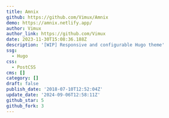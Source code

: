 ```yaml
---
title: Amnix
github: https://github.com/Vimux/Amnix
demo: https://amnix.netlify.app/
author: Vimux
author_link: https://github.com/Vimux
date: 2023-11-30T15:08:36.188Z
description: '[WIP] Responsive and configurable Hugo theme'
ssg:
  - Hugo
css:
  - PostCSS
cms: []
category: []
draft: false
publish_date: '2018-07-10T12:52:04Z'
update_date: '2024-09-06T12:58:11Z'
github_star: 5
github_fork: 3
---
```

